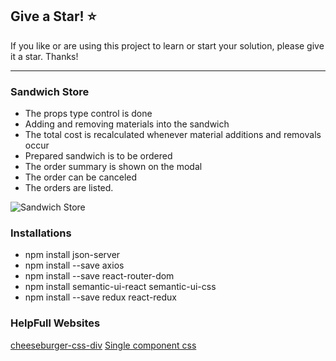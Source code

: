 ## Give a Star! :star:
If you like or are using this project to learn or start your solution, please give it a star. Thanks!
<hr>

### Sandwich Store
- The props type control is done
- Adding and removing materials into the sandwich
- The total cost is recalculated whenever material additions and removals occur
- Prepared sandwich is to be ordered
- The order summary is shown on the modal
- The order can be canceled
- The orders are listed.

![Sandwich Store](https://github.com/NisanurBulut/SandwichBuilder/blob/master/Trailers/Trailer_SandwichStore.gif)

### Installations

- npm install json-server
- npm install --save axios
- npm install --save react-router-dom
- npm install semantic-ui-react semantic-ui-css
- npm install --save redux react-redux

### HelpFull Websites
[cheeseburger-css-div](https://github.com/lesscake/cheeseburger-css-div) [Single component css](https://projects.lukehaas.me/css-loaders/)